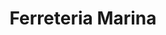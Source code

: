 ---
title: "Ferreteria Marina"
url: /lhospitalet-de-llobregat/ferreteria-marina/
shop: Eisenwaren
---